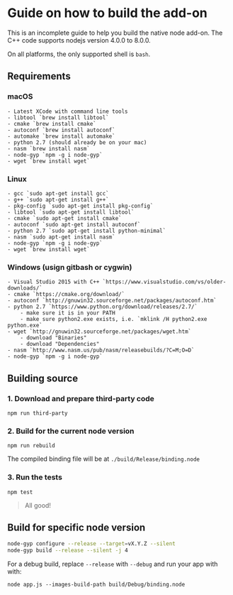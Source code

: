 # Guide on how to build the add-on

This is an incomplete guide to help you build the native node add-on.
The C++ code supports nodejs version 4.0.0 to 8.0.0.

On all platforms, the only supported shell is `bash`.

## Requirements
### macOS

    - Latest XCode with command line tools
    - libtool `brew install libtool`
    - cmake `brew install cmake`
    - autoconf `brew install autoconf`
    - automake `brew install automake`
    - python 2.7 (should already be on your mac)
    - nasm `brew install nasm`
    - node-gyp `npm -g i node-gyp`
    - wget `brew install wget`

### Linux

    - gcc `sudo apt-get install gcc`
    - g++ `sudo apt-get install g++`
    - pkg-config `sudo apt-get install pkg-config`
    - libtool `sudo apt-get install libtool`
    - cmake `sudo apt-get install cmake`
    - autoconf `sudo apt-get install autoconf`
    - python 2.7 `sudo apt-get install python-minimal`
    - nasm `sudo apt-get install nasm`
    - node-gyp `npm -g i node-gyp`
    - wget `brew install wget`

### Windows (usign gitbash or cygwin)

    - Visual Studio 2015 with C++ `https://www.visualstudio.com/vs/older-downloads/`
    - cmake `https://cmake.org/download/`
    - autoconf `http://gnuwin32.sourceforge.net/packages/autoconf.htm`
    - python 2.7 `https://www.python.org/download/releases/2.7/`
        - make sure it is in your PATH
        - make sure python2.exe exists, i.e. `mklink /H python2.exe python.exe`
    - wget `http://gnuwin32.sourceforge.net/packages/wget.htm`
        - download "Binaries"
        - download "Dependencies"
    - nasm `http://www.nasm.us/pub/nasm/releasebuilds/?C=M;O=D`
    - node-gyp `npm -g i node-gyp`

## Building source

### 1. Download and prepare third-party code

`npm run third-party`

### 2. Build for the current node version

`npm run rebuild`

The compiled binding file will be at `./build/Release/binding.node`

### 3. Run the tests

`npm test`

> All good!

## Build for specific node version

```sh
node-gyp configure --release --target=vX.Y.Z --silent
node-gyp build --release --silent -j 4
```

For a debug build, replace `--release` with `--debug` and
run your app with with:

`node app.js --images-build-path build/Debug/binding.node`
